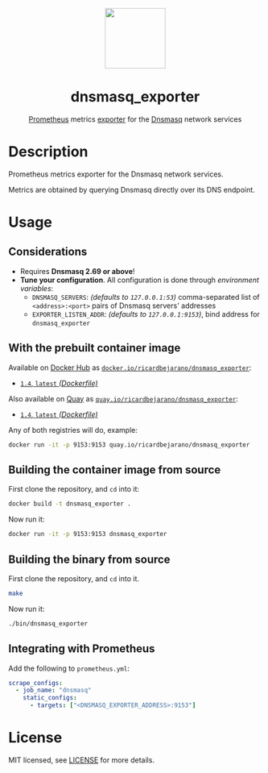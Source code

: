 <p align="center"><img src="https://emojipedia-us.s3.dualstack.us-west-1.amazonaws.com/thumbs/160/apple/198/microscope_1f52c.png" width="120px"></p>
<h1 align="center">dnsmasq_exporter</h1>
<p align="center"><a href="https://prometheus.io/">Prometheus</a> metrics <a href="https://prometheus.io/docs/instrumenting/exporters/">exporter</a> for the <a href="http://www.thekelleys.org.uk/dnsmasq/doc.html">Dnsmasq</a> network services</p>


# Description

Prometheus metrics exporter for the Dnsmasq network services.

Metrics are obtained by querying Dnsmasq directly over its DNS endpoint.


# Usage

## Considerations

* Requires **Dnsmasq 2.69 or above**!
* **Tune your configuration**. All configuration is done through *environment variables*:
  * `DNSMASQ_SERVERS`: *(defaults to `127.0.0.1:53`)* comma-separated list of `<address>:<port>` pairs of Dnsmasq servers' addresses
  * `EXPORTER_LISTEN_ADDR`: *(defaults to `127.0.0.1:9153`)*, bind address for `dnsmasq_exporter`

## With the prebuilt container image

Available on [Docker Hub](https://hub.docker.com) as [`docker.io/ricardbejarano/dnsmasq_exporter`](https://hub.docker.com/r/ricardbejarano/dnsmasq_exporter):

- [`1.4`, `latest` *(Dockerfile)*](Dockerfile)

Also available on [Quay](https://quay.io) as [`quay.io/ricardbejarano/dnsmasq_exporter`](https://quay.io/repository/ricardbejarano/dnsmasq_exporter):

- [`1.4`, `latest` *(Dockerfile)*](Dockerfile)

Any of both registries will do, example:

```bash
docker run -it -p 9153:9153 quay.io/ricardbejarano/dnsmasq_exporter
```

## Building the container image from source

First clone the repository, and `cd` into it:

```bash
docker build -t dnsmasq_exporter .
```

Now run it:

```bash
docker run -it -p 9153:9153 dnsmasq_exporter
```

## Building the binary from source

First clone the repository, and `cd` into it.

```bash
make
```

Now run it:

```bash
./bin/dnsmasq_exporter
```

## Integrating with Prometheus

Add the following to `prometheus.yml`:

```yaml
scrape_configs:
  - job_name: "dnsmasq"
    static_configs:
      - targets: ["<DNSMASQ_EXPORTER_ADDRESS>:9153"]
```


# License

MIT licensed, see [LICENSE](LICENSE) for more details.
